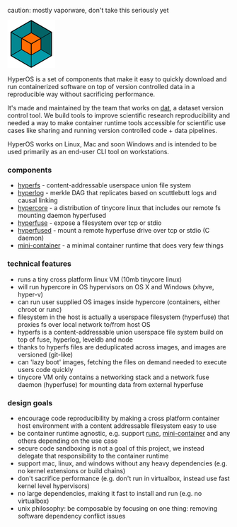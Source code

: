 
caution: mostly vaporware, don't take this seriously yet

![logo](hyperos.png)

HyperOS is a set of components that make it easy to quickly download and run containerized software on top of version controlled data in a reproducible way without sacrificing performance.

It's made and maintained by the team that works on [dat](http://dat-data.com), a dataset version control tool. We build tools to improve scientific research reproducibility and needed a way to make container runtime tools accessible for scientific use cases like sharing and running version controlled code + data pipelines.

HyperOS works on Linux, Mac and soon Windows and is intended to be used primarily as an end-user CLI tool on workstations.

### components

- [hyperfs](https://www.npmjs.com/package/hyperfs) - content-addressable userspace union file system
- [hyperlog](https://www.npmjs.com/package/hyperlog) - merkle DAG that replicates based on scuttlebutt logs and causal linking
- [hypercore](https://github.com/maxogden/hypercore) - a distribution of tinycore linux that includes our remote fs mounting daemon hyperfused
- [hyperfuse](https://github.com/mafintosh/hyperfuse) - expose a filesystem over tcp or stdio
- [hyperfused](https://github.com/mafintosh/hyperfused) - mount a remote hyperfuse drive over tcp or stdio (C daemon)
- [mini-container](https://github.com/mafintosh/mini-container) - a minimal container runtime that does very few things

### technical features

- runs a tiny cross platform linux VM (10mb tinycore linux)
- will run hypercore in OS hypervisors on OS X and Windows (xhyve, hyper-v)
- can run user supplied OS images inside hypercore (containers, either chroot or runc)
- filesystem in the host is actually a userspace filesystem (hyperfuse) that proxies fs over local network to/from host OS
- hyperfs is a content-addressable union userspace file system build on top of fuse, hyperlog, leveldb and node
- thanks to hyperfs files are deduplicated across images, and images are versioned (git-like)
- can 'lazy boot' images, fetching the files on demand needed to execute users code quickly
- tinycore VM only contains a networking stack and a network fuse daemon (hyperfuse) for mounting data from external hyperfuse

### design goals

- encourage code reproducibility by making a cross platform container host environment with a content addressable filesystem easy to use
- be container runtime agnostic, e.g. support [runc](https://github.com/opencontainers/runc), [mini-container](https://github.com/mafintosh/mini-container) and any others depending on the use case
- secure code sandboxing is not a goal of this project, we instead delegate that responsibility to the container runtime
- support mac, linux, and windows without any heavy dependencies (e.g. no kernel extensions or build chains)
- don't sacrifice performance (e.g. don't run in virtualbox, instead use fast kernel level hypervisors)
- no large dependencies, making it fast to install and run (e.g. no virtualbox)
- unix philosophy: be composable by focusing on one thing: removing software dependency conflict issues
